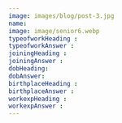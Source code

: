 ```yaml
---
image: images/blog/post-3.jpg
name: 
image: image/senior6.webp
typeofworkHeading : 
typeofworkAnswer : 
joiningHeading : 
joiningAnswer : 
dobHeading:
dobAnswer: 
birthplaceHeading : 
birthplaceAnswer :
workexpHeading : 
workexpAnswer : 
---
```


#####

###### 

##### 

###### 
&nbsp;
